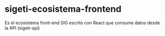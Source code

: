 # sigeti-ecosistema-frontend
Es el ecosistema front-end SIG escrito con React que consume datos desde la API (sigeti-api)
